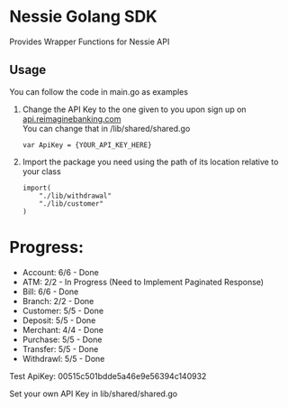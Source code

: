# Nessie Golang SDK
Provides Wrapper Functions for Nessie API

## Usage
You can follow the code in main.go as examples
1. Change the API Key to the one given to you upon sign up on [api.reimaginebanking.com](http://api.reimaginebanking.com/ "Title")  
	You can change that in /lib/shared/shared.go 
	````
	var ApiKey = {YOUR_API_KEY_HERE}
	````
2. Import the package you need using the path of its location relative to your class
	````
	import(
    	"./lib/withdrawal"
    	"./lib/customer"
	)
	````


# Progress:
* Account: 6/6 - Done
* ATM: 2/2 - In Progress (Need to Implement Paginated Response)
* Bill: 6/6 - Done
* Branch: 2/2 - Done
* Customer: 5/5 - Done
* Deposit: 5/5 - Done
* Merchant: 4/4 - Done
* Purchase: 5/5 - Done
* Transfer: 5/5 - Done
* Withdrawl: 5/5 - Done

Test ApiKey: 00515c501bdde5a46e9e56394c140932


Set your own API Key in lib/shared/shared.go
